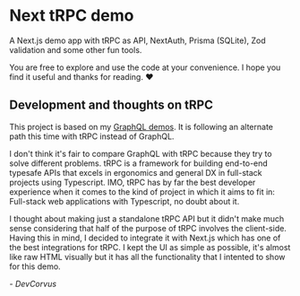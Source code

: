 # Next tRPC demo

A Next.js demo app with tRPC as API, NextAuth, Prisma (SQLite), Zod validation and some other fun tools.

You are free to explore and use the code at your convenience. I hope you find it useful and thanks for reading. ❤️

## Development and thoughts on tRPC

This project is based on my [GraphQL demos](https://github.com/DevCorvus/nestjs-graphql-demo). It is following an alternate path this time with tRPC instead of GraphQL.

I don't think it's fair to compare GraphQL with tRPC because they try to solve different problems. tRPC is a framework for building end-to-end typesafe APIs that excels in ergonomics and general DX in full-stack projects using Typescript. IMO, tRPC has by far the best developer experience when it comes to the kind of project in which it aims to fit in: Full-stack web applications with Typescript, no doubt about it.

I thought about making just a standalone tRPC API but it didn't make much sense considering that half of the purpose of tRPC involves the client-side. Having this in mind, I decided to integrate it with Next.js which has one of the best integrations for tRPC. I kept the UI as simple as possible, it's almost like raw HTML visually but it has all the functionality that I intented to show for this demo.

_\- DevCorvus_
